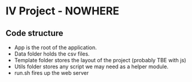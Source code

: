 # IV Project - NOWHERE

## Code structure

- App is the root of the application.
- Data folder holds the csv files.
- Template folder stores the layout of the project (probably TBE with js)
- Utils folder stores any script we may need as a helper module.
- run.sh fires up the web server